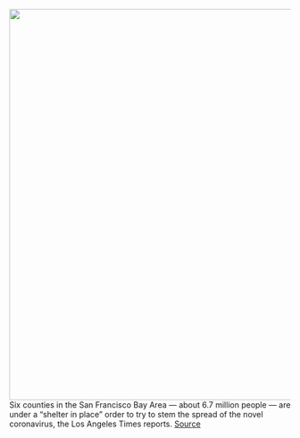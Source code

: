 <img src='https://cdn.vox-cdn.com/thumbor/WWM1EZpmOrvZ6p4KCNP4OheSX5w=/0x0:4908x3408/1200x800/filters:focal(2504x2214:3288x2998)/cdn.vox-cdn.com/uploads/chorus_image/image/66508975/1212762721.jpg.0.jpg' width='700px' /><br/>
Six counties in the San Francisco Bay Area  — about 6.7 million people — are under a “shelter in place” order to try to stem the spread of the novel coronavirus, the Los Angeles Times reports.
<a href='https://www.theverge.com/2020/3/16/21182191/san-francisco-bay-area-shelter-coronavirus-order-stay-home'> Source <a/>